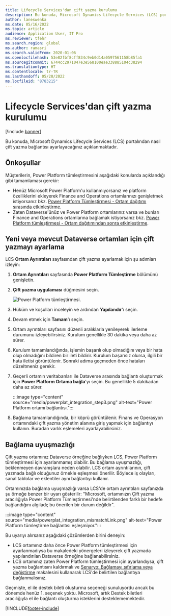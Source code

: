 ```yaml
---
title: Lifecycle Services'dan çift yazma kurulumu
description: Bu konuda, Microsoft Dynamics Lifecycle Services (LCS) portalından nasıl çift yazma bağlantısı ayarlayacağınız açıklanmaktadır.
author: laneswenka
ms.date: 05/16/2022
ms.topic: article
audience: Application User, IT Pro
ms.reviewer: tfehr
ms.search.region: global
ms.author: ramasri
ms.search.validFrom: 2020-01-06
ms.openlocfilehash: 53e82fbf8cff834c9eb0d14a0597561158b85fa1
ms.sourcegitcommit: 6744cc2971047e3e568100eae338885104c38294
ms.translationtype: HT
ms.contentlocale: tr-TR
ms.lasthandoff: 05/20/2022
ms.locfileid: "8783215"
---
```

# <a name="dual-write-setup-from-lifecycle-services"></a>Lifecycle Services'dan çift yazma kurulumu

[!include [banner](../../includes/banner.md)]



Bu konuda, Microsoft Dynamics Lifecycle Services (LCS) portalından nasıl çift yazma bağlantısı ayarlayacağınız açıklanmaktadır.

## <a name="prerequisites"></a>Önkoşullar

Müşterilerin, Power Platform tümleştirmesini aşağıdaki konularda açıklandığı gibi tamamlaması gerekir:

- Henüz Microsoft Power Platform'u kullanmıyorsanız ve platform özelliklerini ekleyerek Finance and Operations ortamlarınızı genişletmek istiyorsanız bkz. [Power Platform Tümleştirmesi - Ortam dağıtımı sırasında etkinleştirme](../../power-platform/enable-power-platform-integration.md#enable-during-deploy).
- Zaten Dataverse'ünüz ve Power Platform ortamlarınız varsa ve bunları Finance and Operations ortamlarına bağlamak istiyorsanız bkz. [Power Platform tümleştirmesi - Ortam dağıtımından sonra etkinleştirme](../../power-platform/enable-power-platform-integration.md#enable-after-deploy).

## <a name="set-up-dual-write-for-new-or-existing-dataverse-environments"></a>Yeni veya mevcut Dataverse ortamları için çift yazmayı ayarlama

LCS **Ortam Ayrıntıları** sayfasından çift yazma ayarlamak için şu adımları izleyin:

1. **Ortam Ayrıntıları** sayfasında **Power Platform Tümleştirme** bölümünü genişletin.

2. **Çift yazma uygulaması** düğmesini seçin.

    ![Power Platform tümleştirmesi.](media/powerplat_integration_step2.png)

3. Hüküm ve koşulları inceleyin ve ardından **Yapılandır**'ı seçin.

4. Devam etmek için **Tamam**'ı seçin.

5. Ortam ayrıntıları sayfasını düzenli aralıklarla yenileyerek ilerleme durumunu izleyebilirsiniz. Kurulum genellikle 30 dakika veya daha az sürer.  

6. Kurulum tamamlandığında, işlemin başarılı olup olmadığını veya bir hata olup olmadığını bildiren bir ileti bildirir. Kurulum başarısız olursa, ilgili bir hata iletisi görüntülenir. Sonraki adıma geçmeden önce hataları düzeltmeniz gerekir.

7. Geçerli ortamın veritabanları ile Dataverse arasında bağlantı oluşturmak için **Power Platform Ortama bağla**'yı seçin. Bu genellikle 5 dakikadan daha az sürer.

    :::image type="content" source="media/powerplat_integration_step3.png" alt-text="Power Platform ortamı bağlantısı.":::

8. Bağlama tamamlandığında, bir köprü görüntülenir. Finans ve Operasyon ortamındaki çift yazma yönetim alanına giriş yapmak için bağlantıyı kullanın. Buradan varlık eşlemeleri ayarlayabilirsiniz.

## <a name="linking-mismatch"></a>Bağlama uyuşmazlığı

Çift yazma ortamınız Dataverse örneğine bağlıyken LCS, Power Platform tümleştirmesi için ayarlanmamış olabilir. Bu bağlama uyuşmazlığı, beklenmeyen davranışlara neden olabilir. LCS ortam ayrıntılarının, çift yazmada bağlı olduğunuz örnekle eşleşmesi önerilir. Böylece iş olayları, sanal tablolar ve eklentiler aynı bağlantıyı kullanır.

Ortamınızda bağlama uyuşmazlığı varsa LCS'de ortam ayrıntıları sayfanızda şu örneğe benzer bir uyarı gösterilir: "Microsoft, ortamınızın Çift yazma aracılığıyla Power Platform Tümleştirmesi'nde belirtilenden farklı bir hedefe bağlandığını algıladı; bu önerilen bir durum değildir".

:::image type="content" source="media/powerplat_integration_mismatchLink.png" alt-text="Power Platform tümleştirme bağlantısı eşleşmiyor.":::

Bu uyarıyı alırsanız aşağıdaki çözümlerden birini deneyin:

- LCS ortamınız daha önce Power Platform tümleştirmesi için ayarlanmadıysa bu makaledeki yönergeleri izleyerek çift yazmada yapılandırılan Dataverse örneğine bağlanabilirsiniz.
- LCS ortamınız zaten Power Platform tümleştirmesi için ayarlandıysa, çift yazma bağlantısını kaldırmalı ve [Senaryo: Bağlamayı sıfırlama veya değiştirme](relink-environments.md#scenario-reset-or-change-linking) makalesini kullanarak LCS'de belirtilen bağlantıya bağlanmalısınız.

Geçmişte, el ile destek bileti oluşturma seçeneği sunuluyordu ancak bu dönemde henüz 1. seçenek yoktu.  Microsoft, artık Destek biletleri aracılığıyla el ile bağlantı oluşturma isteklerini desteklememektedir.

[!INCLUDE[footer-include](../../../../includes/footer-banner.md)]
